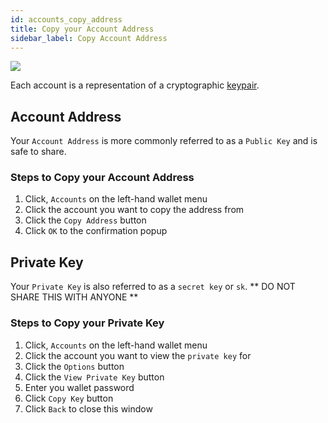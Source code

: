 ```yaml
---
id: accounts_copy_address
title: Copy your Account Address
sidebar_label: Copy Account Address
---
```


![](/img/wallet/gif/1.0.0_account_copy_address.gif)

Each account is a representation of a cryptographic <u>[keypair](/docs/wallet/accounts_linked_overview)</u>.

## Account Address
Your `Account Address` is more commonly referred to as a `Public Key` and is safe to share.

### Steps to Copy your Account Address
1. Click, `Accounts` on the left-hand wallet menu
2. Click the account you want to copy the address from
3. Click the `Copy Address` button
4. Click `OK` to the confirmation popup

## Private Key
Your `Private Key` is also referred to as a `secret key` or `sk`. ** DO NOT SHARE THIS WITH ANYONE **

### Steps to Copy your Private Key
1. Click, `Accounts` on the left-hand wallet menu
2. Click the account you want to view the `private key` for
3. Click the `Options` button
4. Click the `View Private Key` button
5. Enter you wallet password
6. Click `Copy Key` button
7. Click `Back` to close this window